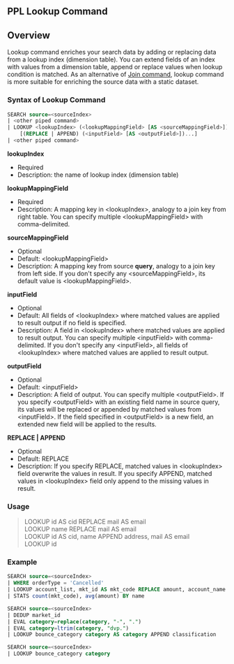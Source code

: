 ## PPL Lookup Command

## Overview
Lookup command enriches your search data by adding or replacing data from a lookup index (dimension table).
You can extend fields of an index with values from a dimension table, append or replace values when lookup condition is matched.
As an alternative of [Join command](ppl-join-command.md), lookup command is more suitable for enriching the source data with a static dataset.


### Syntax of Lookup Command

```sql
SEARCH source=<sourceIndex>
| <other piped command>
| LOOKUP <lookupIndex> (<lookupMappingField> [AS <sourceMappingField>])...
    [(REPLACE | APPEND) (<inputField> [AS <outputField>])...]
| <other piped command>
```
**lookupIndex**
- Required
- Description: the name of lookup index (dimension table)

**lookupMappingField**
- Required
- Description: A mapping key in \<lookupIndex\>, analogy to a join key from right table. You can specify multiple \<lookupMappingField\> with comma-delimited.

**sourceMappingField**
- Optional
- Default: \<lookupMappingField\>
- Description: A mapping key from source **query**, analogy to a join key from left side. If you don't specify any \<sourceMappingField\>, its default value is \<lookupMappingField\>.

**inputField**
- Optional
- Default: All fields of \<lookupIndex\> where matched values are applied to result output if no field is specified.
- Description: A field in \<lookupIndex\> where matched values are applied to result output. You can specify multiple \<inputField\> with comma-delimited. If you don't specify any \<inputField\>, all fields of \<lookupIndex\> where matched values are applied to result output.

**outputField**
- Optional
- Default: \<inputField\>
- Description:  A field of output. You can specify multiple \<outputField\>. If you specify \<outputField\> with an existing field name in source query, its values will be replaced or appended by matched values from \<inputField\>. If the field specified in \<outputField\> is a new field, an extended new field will be applied to the results.

**REPLACE | APPEND**
- Optional
- Default: REPLACE
- Description: If you specify REPLACE, matched values in \<lookupIndex\> field overwrite the values in result. If you specify APPEND, matched values in \<lookupIndex\> field only append to the missing values in result.

### Usage
> LOOKUP <lookupIndex> id AS cid REPLACE mail AS email</br>
> LOOKUP <lookupIndex> name REPLACE mail AS email</br>
> LOOKUP <lookupIndex> id AS cid, name APPEND address, mail AS email</br>
> LOOKUP <lookupIndex> id</br>

### Example
```sql
SEARCH source=<sourceIndex>
| WHERE orderType = 'Cancelled'
| LOOKUP account_list, mkt_id AS mkt_code REPLACE amount, account_name AS name
| STATS count(mkt_code), avg(amount) BY name
```
```sql
SEARCH source=<sourceIndex>
| DEDUP market_id
| EVAL category=replace(category, "-", ".")
| EVAL category=ltrim(category, "dvp.")
| LOOKUP bounce_category category AS category APPEND classification
```
```sql
SEARCH source=<sourceIndex>
| LOOKUP bounce_category category
```

